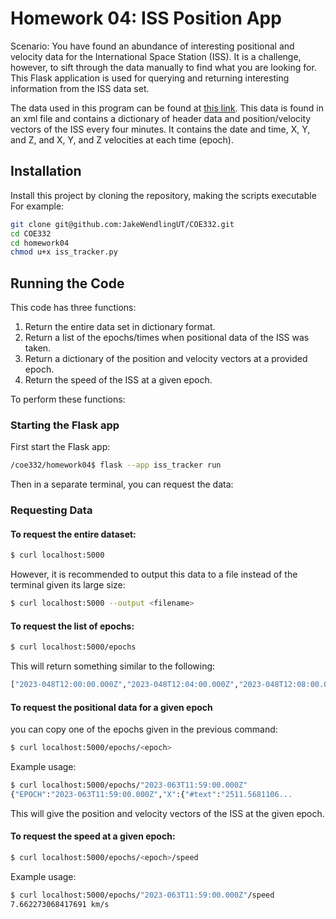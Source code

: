 # Homework 04: ISS Position App

Scenario: You have found an abundance of interesting positional and velocity data for the International Space Station (ISS). It is a challenge, however, to sift through the data manually to find what you are looking for. This Flask application is used for querying and returning interesting information from the ISS data set.

The data used in this program can be found at [this link](https://spotthestation.nasa.gov/trajectory_data.cfm). This data is found in an xml file and contains a dictionary of header data and position/velocity vectors of the ISS every four minutes. It contains the date and time, X, Y, and Z, and X, Y, and Z velocities at each time (epoch).

## Installation

Install this project by cloning the repository, making the scripts executable
For example:

```bash
git clone git@github.com:JakeWendlingUT/COE332.git
cd COE332
cd homework04
chmod u+x iss_tracker.py
```

## Running the Code

This code has three functions:
1. Return the entire data set in dictionary format.
2. Return a list of the epochs/times when positional data of the ISS was taken.
3. Return a dictionary of the position and velocity vectors at a provided epoch.
4. Return the speed of the ISS at a given epoch.

To perform these functions:

### Starting the Flask app
First start the Flask app:
```bash
/coe332/homework04$ flask --app iss_tracker run
```
Then in a separate terminal, you can request the data:

### Requesting Data
#### To request the entire dataset:
```bash
$ curl localhost:5000
```
However, it is recommended to output this data to a file instead of the terminal given its large size:
```bash
$ curl localhost:5000 --output <filename>
```
#### To request the list of epochs:
```bash
$ curl localhost:5000/epochs
```
This will return something similar to the following:
```bash
["2023-048T12:00:00.000Z","2023-048T12:04:00.000Z","2023-048T12:08:00.000Z",...
```
#### To request the positional data for a given epoch
you can copy one of the epochs given in the previous command:
```bash
$ curl localhost:5000/epochs/<epoch>
```
Example usage:
```bash
$ curl localhost:5000/epochs/"2023-063T11:59:00.000Z"
{"EPOCH":"2023-063T11:59:00.000Z","X":{"#text":"2511.5681106...
```
This will give the position and velocity vectors of the ISS at the given epoch.

#### To request the speed at a given epoch:
```bash
$ curl localhost:5000/epochs/<epoch>/speed
```
Example usage:
```bash
$ curl localhost:5000/epochs/"2023-063T11:59:00.000Z"/speed
7.662273068417691 km/s
```
